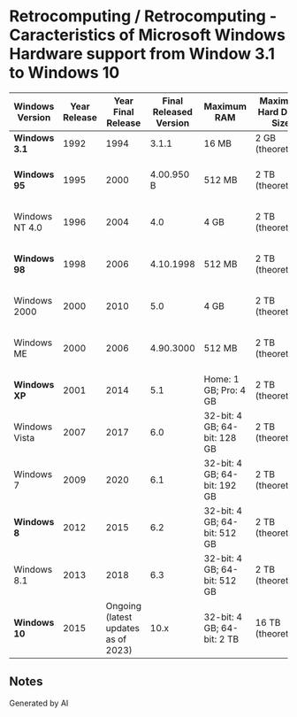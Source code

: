 # Retrocomputing / Retrocomputing - Caracteristics of Microsoft Windows Hardware support from Window 3.1 to Windows 10

| Windows Version   | Year Release | Year Final Release | Final Released Version | Maximum RAM          | Maximum Hard Drive Size         | SSD Support | Bit Support  | Maximum CPU Speed                | Maximum Number of Cores | Maximum Display Resolution | USB Generation     | Disk Support (SATA/eSATA/NVMe) | Wi-Fi Support        | Wi-Fi Generation         | Direct X version | Kernel Version |
|-------------------|---------------------|----------------------------------|-------------|--------------|----------------------------------|-------------------------|---------------------------|---------------------|---------------------------------|----------------------|--------------------------|------------------|--------|--------|--------|--------|
| **Windows 3.1**       | 1992         | 1994               | 3.1.1   | 16 MB               | 2 GB (theoretical)               | No          | **16-bit**       | Limited by hardware              | 1                       | 640 x 480 pixels          | N/A                 | N/A                             | No                   | N/A                      | No |  N/A |
| **Windows 95**       | 1995         | 2000               | 4.00.950 B  | 512 MB              | 2 TB (theoretical)               | No          | **32-bit**       | 2 GHz (approximate)             | 1                       | 800 x 600 pixels          | **USB 1.0**             | SATA (limited), no eSATA/NVMe   | Limited (through add-on cards) | N/A                      | DirectX 2.0 | 4.0 |
| Windows NT 4.0    | 1996         | 2004               | 4.0               | 4 GB                | 2 TB (theoretical)               | Yes         | 32-bit       | 2 GHz (approximate)             | 4                       | 1600 x 1200 pixels        | N/A                 | SATA (limited), no eSATA/NVMe   | No                   | N/A                      |  DirectX 3.0 | 4.0 |
| **Windows 98**        | 1998         | 2006               | 4.10.1998  | 512 MB              | 2 TB (theoretical)               | No          | 32-bit       | 2 GHz (approximate)             | 1                       | 800 x 600 pixels          | **USB 1.0**             | **SATA (supported)**, no eSATA/NVMe | **Limited (through add-on cards)** | N/A                      | DirectX 5.0 | 4.10 |
| Windows 2000      | 2000         | 2010               | 5.0            | 4 GB                | 2 TB (theoretical)               | Yes         | 32-bit       | 2 GHz (approximate)             | 4                       | 1600 x 1200 pixels        | N/A                 | SATA (limited), no eSATA/NVMe   | No                   | N/A                      | DirectX 7.0 | 5.0 |
| Windows ME        | 2000         | 2006               | 4.90.3000    | 512 MB              | 2 TB (theoretical)               | No          | 32-bit       | 2 GHz (approximate)             | 1                       | 800 x 600 pixels          | USB 1.1             | SATA (supported), no eSATA/NVMe | Limited (through add-on cards) | N/A                      | DirectX 8.0 | 4.90 |
| **Windows XP**        | 2001         | 2014               | 5.1          | Home: 1 GB; Pro: 4 GB | 2 TB (theoretical)          | **Yes**         | **32-bit**       | 3.5 GHz (approximate)           | **32**                      | **2560 x 1600 pixels**        | **USB 2.0**             | SATA (supported), no eSATA/NVMe | **Yes**                  | **802.11b/g**                |  DirectX 9.0 | 5.1 |
| Windows Vista     | 2007         | 2017               | 6.0            | 32-bit: 4 GB; 64-bit: 128 GB | 2 TB (theoretical)   | Yes         | 32/64-bit    | 6 GHz (approximate)             | 128                     | 2560 x 1600 pixels        | USB 2.0             | SATA (supported), no eSATA, NVMe | Yes                  | 802.11b/g/n              | DirectX 10.0 |  6.0 |
| Windows 7        | 2009         | 2020               | 6.1       | 32-bit: 4 GB; 64-bit: 192 GB | 2 TB (theoretical)  | Yes         | 32/64-bit    | 6 GHz (approximate)             | 256                     | 2560 x 1600 pixels        | USB 2.0             | SATA (supported), eSATA (limited), NVMe (limited) | Yes                  | 802.11b/g/n              | DirectX 11.0 | 6.1 |
| **Windows 8**       | 2012         | 2015               | 6.2     | 32-bit: 4 GB; 64-bit: 512 GB | 2 TB (theoretical)  | Yes         | 32/64-bit    | 6 GHz (approximate)             | 256                     | **3840 x 2160 pixels (4K)**   | **USB 3.0**             | SATA (supported), **eSATA (supported)**, **NVMe (supported)** | Yes                  | **802.11a/b/g/n/ac**         | DirectX 11.1 | 6.2 |
| Windows 8.1       | 2013         | 2018               | 6.3                | 32-bit: 4 GB; 64-bit: 512 GB | 2 TB (theoretical)  | Yes         | 32/64-bit    | 6 GHz (approximate)             | 256                     | 3840 x 2160 pixels (4K)   | USB 3.0             | SATA (supported), eSATA (supported), NVMe (supported) | Yes                  | 802.11a/b/g/n/ac         | DirectX 11.1 | 6.3 |
| **Windows 10**       | 2015         | Ongoing (latest updates as of 2023) | 10.x   | 32-bit: 4 GB; 64-bit: 2 TB    | 16 TB (theoretical) | Yes         | 32/64-bit    | 6 GHz (approximate)             | 256                     | 3840 x 2160 pixels (4K)   | **USB 3.0, USB 3.1**    | SATA (supported), eSATA (supported), NVMe (supported) | Yes                  | 802.11a/b/g/n/ac/ad/ax    | DirectX 12.0 | 10.0 |

## Notes
Generated by AI

